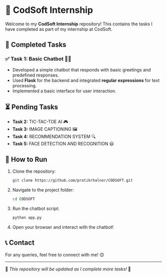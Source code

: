 # 🚀 CodSoft Internship

Welcome to my **CodSoft Internship** repository! This contains the tasks I have completed as part of my internship at CodSoft.  

## 📌 Completed Tasks

### ✅ Task 1: Basic Chatbot 🤖💬  
- Developed a simple chatbot that responds with basic greetings and predefined responses.  
- Used **Flask** for the backend and integrated **regular expressions** for text processing.  
- Implemented a basic interface for user interaction.  

## ⏳ Pending Tasks  
- **Task 2:** TIC-TAC-TOE AI 🎮 
- **Task 3:** IMAGE CAPTIONING 🖼️
- **Task 4:** RECOMMENDATION SYSTEM 🔍
- **Task 5:** FACE DETECTION AND RECOGNITION 😃

## 🔧 How to Run  
1. Clone the repository:  
   ```sh
   git clone https://github.com/pratikrhalnor/CODSOFT.git
   ```
2. Navigate to the project folder:  
   ```sh
   cd CODSOFT
   ```
3. Run the chatbot script:  
   ```sh
   python app.py
   ```
4. Open your browser and interact with the chatbot!  

## 📞 Contact  
For any queries, feel free to connect with me! 😊  

---  
🔹 *This repository will be updated as I complete more tasks!* 🚀  

